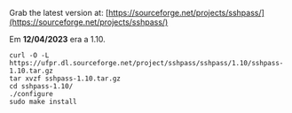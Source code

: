 
Grab the latest version at: [https://sourceforge.net/projects/sshpass/](https://sourceforge.net/projects/sshpass/)

Em **12/04/2023** era a 1.10.

```
curl -O -L https://ufpr.dl.sourceforge.net/project/sshpass/sshpass/1.10/sshpass-1.10.tar.gz
tar xvzf sshpass-1.10.tar.gz
cd sshpass-1.10/
./configure
sudo make install
```

